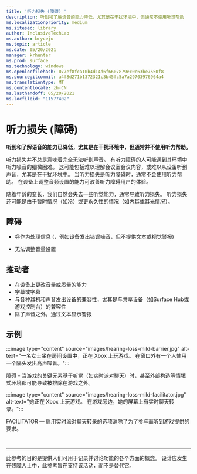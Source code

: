 ```yaml
---
title: '听力损失 (障碍) '
description: 听到和了解语音的能力降低，尤其是在干扰环境中，但通常不使用听觉帮助
ms.localizationpriority: medium
ms.sitesec: library
author: InclusiveTechLab
ms.author: brycejo
ms.topic: article
ms.date: 05/20/2021
manager: krhunter
ms.prod: surface
ms.technology: windows
ms.openlocfilehash: 077ef8fca10b4d14d6f6607879ec0c63be7550f8
ms.sourcegitcommit: a4f8d271b1372321c3b45fc5a7a29703976964a4
ms.translationtype: MT
ms.contentlocale: zh-CN
ms.lasthandoff: 05/20/2021
ms.locfileid: "11577402"
---
```

# <a name="hearing-loss-mild"></a>听力损失 (障碍) 

**听到和了解语音的能力已降低，尤其是在干扰环境中，但通常并不使用听力帮助。**

听力损失并不总是意味着完全无法听到声音。 有听力障碍的人可能遇到其环境中听力噪音的细微困难。 这可能包括难以理解会议室会议内容，或难以从设备听到声音，尤其是在干扰环境中。 当听力损失是听力障碍时，通常不会使用听力帮助。 在设备上调整音频设置的能力可改善听力障碍用户的体验。

随着年龄的变长，我们自然会失去一些听觉能力，通常导致听力损失。 听力损失还可能是由于暂时情况（如冷）或更永久性的情况（如内耳或耳光情况）。

## <a name="barriers"></a>障碍

* 卷作为处理信息 (，例如设备发出错误噪音，但不提供文本或视觉警报) 

* 无法调整音量设置

## <a name="facilitators"></a>推动者

* 在设备上更改音量或质量的能力
* 字幕或字幕 
* 与各种耳机和声音发出设备的兼容性，尤其是与共享设备（如Surface Hub或游戏控制台）的兼容性
* 除了声音之外，通过文本显示警报


## <a name="examples"></a>示例

:::image type="content" source="images/hearing-loss-mild-barrier.jpg" alt-text="一名女士坐在房间设置中，正在 Xbox 上玩游戏。 在窗口外有一个人使用一个隔头发出高声噪音。":::

障碍 - 当游戏的关键元素基于听觉（如实时派对聊天）时，甚至外部构造等情境式环境都可能导致被排除在游戏之外。

:::image type="content" source="images/hearing-loss-mild-facilitator.jpg" alt-text="她正在 Xbox 上玩游戏。 在游戏旁边，她的屏幕上有实时聊天转录。":::

FACILITATOR — 启用实时派对聊天转录的选项消除了为了参与而听到游戏提供的要求。 


&nbsp;

[comment]: # (Footer 语句)
___
此参考的目的是提供人们可用于记录并讨论功能的各个方面的概念。 设计应发生在残障人士中，此参考旨在支持该活动，而不是替代它。 
